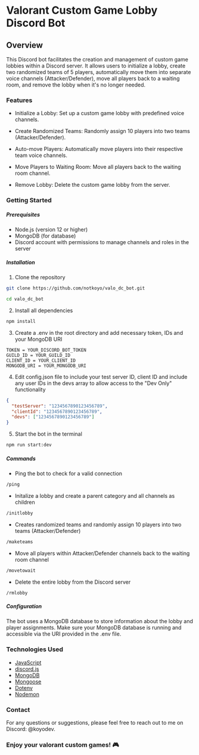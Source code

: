 # Valorant Custom Game Lobby Discord Bot

## Overview

This Discord bot facilitates the creation and management of custom game lobbies within a Discord server. It allows users to initialize a lobby, create two randomized teams of 5 players, automatically move them into separate voice channels (Attacker/Defender), move all players back to a waiting room, and remove the lobby when it's no longer needed.

### Features

- Initialize a Lobby: Set up a custom game lobby with predefined voice channels.

- Create Randomized Teams: Randomly assign 10 players into two teams (Attacker/Defender).

- Auto-move Players: Automatically move players into their respective team voice channels.

- Move Players to Waiting Room: Move all players back to the waiting room channel.

- Remove Lobby: Delete the custom game lobby from the server.

### Getting Started

##### Prerequisites

- Node.js (version 12 or higher)
- MongoDB (for database)
- Discord account with permissions to manage channels and roles in the server

##### Installation

1. Clone the repository
```bash 
git clone https://github.com/notkoyo/valo_dc_bot.git

cd valo_dc_bot
```

2. Install all dependencies
```bash 
npm install
```

3. Create a .env in the root directory and add necessary token, IDs and your MongoDB URI
```env 
TOKEN = YOUR_DISCORD_BOT_TOKEN
GUILD_ID = YOUR_GUILD_ID
CLIENT_ID = YOUR_CLIENT_ID
MONGODB_URI = YOUR_MONGODB_URI
```

4. Edit config.json file to include your test server ID, client ID and include any user IDs in the devs array to allow access to the "Dev Only" functionality
```json
{
  "testServer": "1234567890123456789",
  "clientId": "1234567890123456789",
  "devs": ["1234567890123456789"]
}
```

5. Start the bot in the terminal
```bash
npm run start:dev
```

##### Commands

- Ping the bot to check for a valid connection
```diff
/ping
```

- Initalize a lobby and create a parent category and all channels as children
```diff
/initlobby
```

- Creates randomized teams and randomly assign 10 players into two teams (Attacker/Defender)
```diff
/maketeams
```

- Move all players within Attacker/Defender channels back to the waiting room channel
```diff
/movetowait
```

- Delete the entire lobby from the Discord server
```diff
/rmlobby
```

##### Configuration

The bot uses a MongoDB database to store information about the lobby and player assignments. Make sure your MongoDB database is running and accessible via the URI provided in the .env file.

### Technologies Used
- [JavaScript](https://developer.mozilla.org/en-US/docs/Web/JavaScript)
- [discord.js](https://discord.js.org)
- [MongoDB](https://mongodb.com)
- [Mongoose](https://mongoosejs.com)
- [Dotenv](https://dotenv.org)
- [Nodemon](https://nodemon.io/)

### Contact
For any questions or suggestions, please feel free to reach out to me on Discord: @koyodev.

### Enjoy your valorant custom games! 🎮